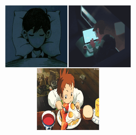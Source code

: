 <p align="center">
  <img src="assets/sleep.gif" height="200" width="200" />
  <img src="assets/code.gif" height="200" width="200" />
  <img src="assets/eat.gif" height="200" width="200" />
</p>
